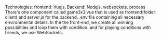 Technologies: 
	frontend: Vuejs,
	Backend: Nodejs, websockets.
process
There's one component called game3x3.vue that is used as frontend(folder: client) and server.js for the backend.
.env file containing all necessary environmental details.
In the the front-end, we create all winning possibilities and loop them with condition.
and for playing conditions with friends, we use WebSockets.